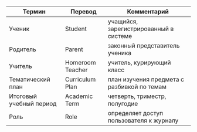 | Термин                  | Перевод          | Комментарий                                 |
| ----------------------- | ---------------- | ------------------------------------------- |
| Ученик                  | Student          | учащийся, зарегистрированный в системе      |
| Родитель                | Parent           | законный представитель ученика              |
| Учитель                 | Homeroom Teacher | учитель, курирующий класс                   |
| Тематический план       | Curriculum Plan  | план изучения предмета с разбивкой по темам |
| Итоговый учебный период | Academic Term    | четверть, триместр, полугодие               |
| Роль                    | Role             | определяет доступ пользователя к журналу    |

